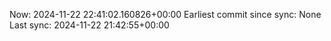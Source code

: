 Now: 2024-11-22 22:41:02.160826+00:00 Earliest commit since sync: None Last sync: 2024-11-22 21:42:55+00:00
